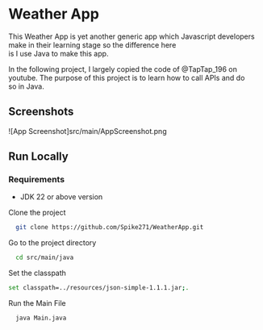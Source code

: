 # Weather App

This Weather App is yet another generic app which Javascript developers make in their learning stage so the difference here is I use Java to make this app.


In the following project, I largely copied the code of @TapTap_196 on youtube. The purpose of this project is to learn how to call APIs and do so in Java.


## Screenshots

![App Screenshot]src/main/AppScreenshot.png

## Run Locally

### Requirements

- JDK 22 or above version

Clone the project

```bash
  git clone https://github.com/Spike271/WeatherApp.git
```

Go to the project directory

```bash
  cd src/main/java
```

Set the classpath

```bash
set classpath=../resources/json-simple-1.1.1.jar;.
```

Run the Main File

```bash
  java Main.java
```